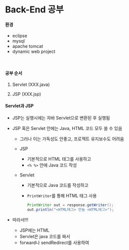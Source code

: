 # Back-End 공부

#### 환경

* eclipse
* mysql
* apache tomcat
* dynamic web project

<br>

#### 공부 순서

1. Servlet (XXX.java)

2. JSP (XXX.jsp)



#### Servlet과 JSP

* JSP는 실행시에는 자바 Servlet으로 변환된 후 실행됨

* JSP 혹은 Servlet 안에는 Java, HTML 코드 모두 쓸 수 있음

  * 그러나 이는 가독성도 안좋고, 프로젝트 유지보수도 어려움

  * JSP

    * 기본적으로 HTML 태그를 사용하고 
    * `<% %>` 안에 Java 코드 작성

  * Servlet

    * 기본적으로 Java 코드를 작성하고 

    * `PrintWriter`를 통해 HTML 태그 사용

      ```java
      PrintWriter out = response.getWriter();
      out.println("<HTML태그> 안뇽 <HTML태그>");
      ```

      

* 따라서!!!

  * JSP에는 HTML
  * Servlet은 java 코드를 짜서
  * forward나 sendRedirect를 사용하여 
